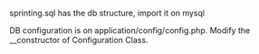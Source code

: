 sprinting.sql has the db structure, import it on mysql

DB configuration is on application/config/config.php. Modify the __constructor of Configuration Class.